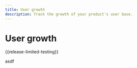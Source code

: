 ```yaml
---
title: User growth
description: Track the growth of your product's user base.
---
```

# User growth

{{release-limited-testing}}

asdf
